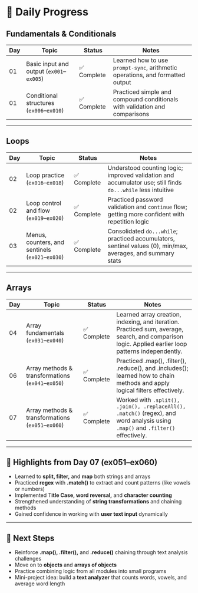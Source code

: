 # 🧠 Daily Progress

## Fundamentals & Conditionals

| Day | Topic                                    | Status      | Notes                                                                         |
| --- | ---------------------------------------- | ----------- | ----------------------------------------------------------------------------- |
| 01  | Basic input and output (`ex001`–`ex005`) | ✅ Complete | Learned how to use `prompt-sync`, arithmetic operations, and formatted output |
| 01  | Conditional structures (`ex006`–`ex010`) | ✅ Complete | Practiced simple and compound conditionals with validation and comparisons    |

---

## Loops

| Day | Topic                                            | Status      | Notes                                                                                                        |
| --- | ------------------------------------------------ | ----------- | ------------------------------------------------------------------------------------------------------------ |
| 02  | Loop practice (`ex016`–`ex018`)                  | ✅ Complete | Understood counting logic; improved validation and accumulator use; still finds `do...while` less intuitive  |
| 02  | Loop control and flow (`ex019`–`ex020`)          | ✅ Complete | Practiced password validation and `continue` flow; getting more confident with repetition logic              |
| 03  | Menus, counters, and sentinels (`ex021`–`ex030`) | ✅ Complete | Consolidated `do...while`; practiced accumulators, sentinel values (0), min/max, averages, and summary stats |

---

## Arrays

| Day | Topic                                             | Status      | Notes                                                                                                                                               |
| --- | ------------------------------------------------- | ----------- | --------------------------------------------------------------------------------------------------------------------------------------------------- |
| 04  | Array fundamentals (`ex031`–`ex040`)              | ✅ Complete | Learned array creation, indexing, and iteration. Practiced sum, average, search, and comparison logic. Applied earlier loop patterns independently. |
| 06  | Array methods & transformations (`ex041`–`ex050`) | ✅ Complete | Practiced .map(), .filter(), .reduce(), and .includes(); learned how to chain methods and apply logical filters effectively.                        |
| 07  | Array methods & transformations (`ex051`–`ex060`) | ✅ Complete | Worked with `.split(), .join(), .replaceAll(), .match()` (regex), and word analysis using `.map()` and `.filter()` effectively.                     |

---

## 🧩 Highlights from Day 07 (ex051–ex060)

- Learned to **split, filter,** and **map** both strings and arrays
- Practiced **regex** with **.match()** to extract and count patterns (like vowels or numbers)
- Implemented T**itle Case, word reversal,** and **character counting**
- Strengthened understanding of **string transformations** and chaining methods
- Gained confidence in working with **user text input** dynamically

---

## 🧠 Next Steps

- Reinforce **.map(), .filter(),** and **.reduce()** chaining through text analysis challenges
- Move on to **objects** and **arrays of objects**
- Practice combining logic from all modules into small programs
- Mini-project idea: build a **text analyzer** that counts words, vowels, and average word length

